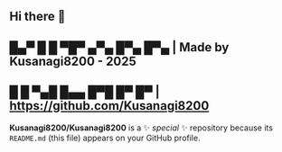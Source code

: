 ## Hi there 👋
##  █▄▀ █ █ ▀█▀ ▄▀▄ █▀▄ █▀▄ | Made by Kusanagi8200 - 2025
##  █ █ ▀▄█ █▄▄ █▀█ █▀  █▀  | https://github.com/Kusanagi8200


**Kusanagi8200/Kusanagi8200** is a ✨ _special_ ✨ repository because its `README.md` (this file) appears on your GitHub profile.

